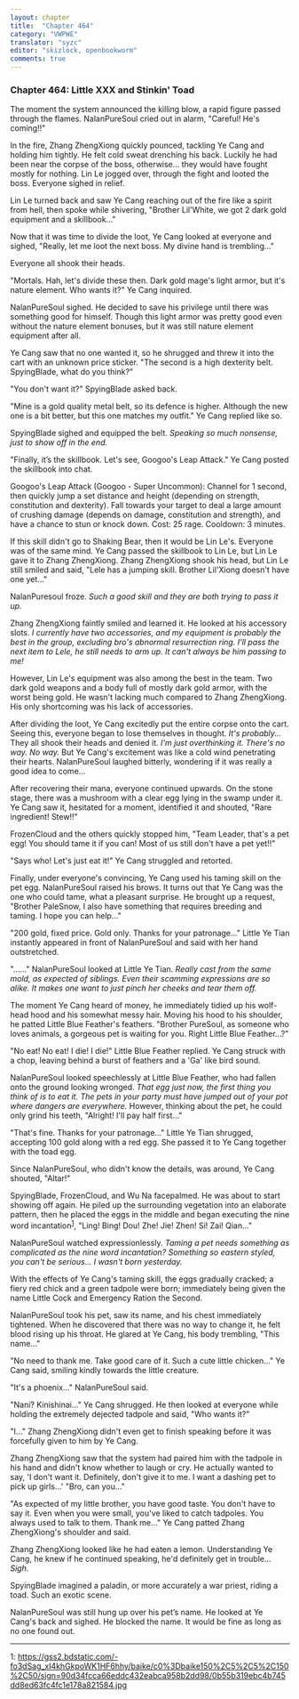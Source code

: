 ```yaml
---
layout: chapter
title:  "Chapter 464"
category: "VWPWE"
translator: "syzc"
editor: "skizlock, openbookworm"
comments: true
---
```


### Chapter 464: Little XXX and Stinkin' Toad

The moment the system announced the killing blow, a rapid figure passed through the flames. NalanPureSoul cried out in alarm, "Careful! He's coming!!"

In the fire, Zhang ZhengXiong quickly pounced, tackling Ye Cang and holding him tightly. He felt cold sweat drenching his back. Luckily he had been near the corpse of the boss, otherwise... they would have fought mostly for nothing. Lin Le jogged over, through the fight and looted the boss. Everyone sighed in relief.

Lin Le turned back and saw Ye Cang reaching out of the fire like a spirit from hell, then spoke while shivering, "Brother Lil'White, we got 2 dark gold equipment and a skillbook..."

Now that it was time to divide the loot, Ye Cang looked at everyone and sighed, "Really, let me loot the next boss. My divine hand is trembling..."

Everyone all shook their heads.

"Mortals. Hah, let's divide these then. Dark gold mage's light armor, but it's nature element. Who wants it?" Ye Cang inquired.

NalanPureSoul sighed. He decided to save his privilege until there was something good for himself. Though this light armor was pretty good even without the nature element bonuses, but it was still nature element equipment after all.

Ye Cang saw that no one wanted it, so he shrugged and threw it into the cart with an unknown price sticker. "The second is a high dexterity belt. SpyingBlade, what do you think?"

"You don't want it?" SpyingBlade asked back.

"Mine is a gold quality metal belt, so its defence is higher. Although the new one is a bit better, but this one matches my outfit." Ye Cang replied like so. 

SpyingBlade sighed and equipped the belt. *Speaking so much nonsense, just to show off in the end.*

"Finally, it’s the skillbook. Let's see, Googoo's Leap Attack." Ye Cang posted the skillbook into chat.

Googoo's Leap Attack (Googoo - Super Uncommon): 
Channel for 1 second, then quickly jump a set distance and height (depending on strength, constitution and dexterity). Fall towards your target to deal a large amount of crushing damage (depends on damage, constitution and strength), and have a chance to stun or knock down. 
Cost: 25 rage. Cooldown: 3 minutes.

If this skill didn't go to Shaking Bear, then it would be Lin Le's. Everyone was of the same mind. Ye Cang passed the skillbook to Lin Le, but Lin Le gave it to Zhang ZhengXiong. Zhang ZhengXiong shook his head, but Lin Le still smiled and said, "Lele has a jumping skill. Brother Lil'Xiong doesn't have one yet..."

NalanPuresoul froze. *Such a good skill and they are both trying to pass it up.*

Zhang ZhengXiong faintly smiled and learned it. He looked at his accessory slots. *I currently have two accessories, and my equipment is probably the best in the group, excluding bro's abnormal resurrection ring. I'll pass the next item to Lele, he still needs to arm up. It can't always be him passing to me!* 

However, Lin Le's equipment was also among the best in the team. Two dark gold weapons and a body full of mostly dark gold armor, with the worst being gold. He wasn't lacking much compared to Zhang ZhengXiong. His only shortcoming was his lack of accessories.

After dividing the loot, Ye Cang excitedly put the entire corpse onto the cart. Seeing this, everyone began to lose themselves in thought. *It's probably...* They all shook their heads and denied it. *I'm just overthinking it. There's no way. No way.* But Ye Cang's excitement was like a cold wind penetrating their hearts. NalanPureSoul laughed bitterly, wondering if it was really a good idea to come...

After recovering their mana, everyone continued upwards. On the stone stage, there was a mushroom with a clear egg lying in the swamp under it. Ye Cang saw it, hesitated for a moment, identified it and shouted, "Rare ingredient! Stew!!"

FrozenCloud and the others quickly stopped him, "Team Leader, that's a pet egg! You should tame it if you can! Most of us still don't have a pet yet!!"

"Says who! Let's just eat it!" Ye Cang struggled and retorted.

Finally, under everyone's convincing, Ye Cang used his taming skill on the pet egg. NalanPureSoul raised his brows. It turns out that Ye Cang was the one who could tame, what a pleasant surprise. He brought up a request, "Brother PaleSnow, I also have something that requires breeding and taming. I hope you can help..."

"200 gold, fixed price. Gold only. Thanks for your patronage..." Little Ye Tian instantly appeared in front of NalanPureSoul and said with her hand outstretched.

"......" NalanPureSoul looked at Little Ye Tian. *Really cast from the same mold, as expected of siblings. Even their scamming expressions are so alike. It makes one want to just pinch her cheeks and tear them off.*

The moment Ye Cang heard of money, he immediately tidied up his wolf-head hood and his somewhat messy hair. Moving his hood to his shoulder, he patted Little Blue Feather's feathers. "Brother PureSoul, as someone who loves animals, a gorgeous pet is waiting for you. Right Little Blue Feather...?"

"No eat! No eat! I die! I die!" Little Blue Feather replied. Ye Cang struck with a chop, leaving behind a burst of feathers and a 'Ga' like bird sound.

NalanPureSoul looked speechlessly at Little Blue Feather, who had fallen onto the ground looking wronged. *That egg just now, the first thing you think of is to eat it. The pets in your party must have jumped out of your pot where dangers are everywhere.* However, thinking about the pet, he could only grind his teeth, "Alright! I'll pay half first..."

"That's fine. Thanks for your patronage..." Little Ye Tian shrugged, accepting 100 gold along with a red egg. She passed it to Ye Cang together with the toad egg.

Since NalanPureSoul, who didn't know the details, was around, Ye Cang shouted, "Altar!"

SpyingBlade, FrozenCloud, and Wu Na facepalmed. He was about to start showing off again. He piled up the surrounding vegetation into an elaborate pattern, then he placed the eggs in the middle and began executing the nine word incantation<sup>[1](#footnote1)</sup>, "Ling! Bing! Dou! Zhe! Jie! Zhen! Si! Zai! Qian..."

NalanPureSoul watched expressionlessly. *Taming a pet needs something as complicated as the nine word incantation? Something so eastern styled, you can't be serious... I wasn't born yesterday.*

With the effects of Ye Cang's taming skill, the eggs gradually cracked; a fiery red chick and a green tadpole were born; immediately being given the name Little Cock and Emergency Ration the Second.

NalanPureSoul took his pet, saw its name, and his chest immediately tightened. When he discovered that there was no way to change it, he felt blood rising up his throat. He glared at Ye Cang, his body trembling, "This name..."

"No need to thank me. Take good care of it. Such a cute little chicken..." Ye Cang said, smiling kindly towards the little creature.

"It's a phoenix..." NalanPureSoul said.

"Nani? Kinishinai..." Ye Cang shrugged. He then looked at everyone while holding the extremely dejected tadpole and said, "Who wants it?"

"I..." Zhang ZhengXiong didn't even get to finish speaking before it was forcefully given to him by Ye Cang.

Zhang ZhengXiong saw that the system had paired him with the tadpole in his hand and didn't know whether to laugh or cry. He actually wanted to say, 'I don't want it. Definitely, don't give it to me. I want a dashing pet to pick up girls...' "Bro, can you..."

"As expected of my little brother, you have good taste. You don't have to say it. Even when you were small, you've liked to catch tadpoles. You always used to talk to them. Thank me..." Ye Cang patted Zhang ZhengXiong's shoulder and said.

Zhang ZhengXiong looked like he had eaten a lemon. Understanding Ye Cang, he knew if he continued speaking, he'd definitely get in trouble... *Sigh*. 

SpyingBlade imagined a paladin, or more accurately a war priest, riding a toad. Such an exotic scene. 

NalanPureSoul was still hung up over his pet’s name. He looked at Ye Cang's back and sighed. He blocked the name. It would be fine as long as no one found out.

---

<a name="footnote1">1</a>: https://gss2.bdstatic.com/-fo3dSag_xI4khGkpoWK1HF6hhy/baike/c0%3Dbaike150%2C5%2C5%2C150%2C50/sign=90d34fcca66eddc432eabca958b2dd98/0b55b319ebc4b745dd8ed63fc4fc1e178a821584.jpg